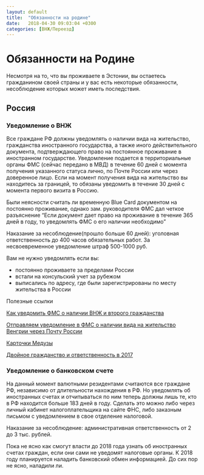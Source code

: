 ```yaml
---
layout: default
title:  "Обязанности на родине"
date:   2018-04-30 09:03:04 +0300
categories: [ВНЖ/Переезд]
---
```


# Обязанности на Родине

Несмотря на то, что вы проживаете в Эстонии, вы остаетесь гражданином своей страны и у вас есть некоторые обязанности, несоблюдение которых может иметь последствия.

## Россия

### Уведомление о ВНЖ

Все граждане РФ должны уведомлять о наличии вида на жительство, гражданства иностранного государства, а также иного действительного документа, подтверждающего право на постоянное проживание в иностранном государстве. 
Уведомление подается в территориальные органы ФМС (сейчас передано в МВД) в течение 60 дней с момента получения указанного статуса лично, по Почте России или через доверенное лицо. 
Если на момент получения вида на жительство вы находитесь за границей, то обязаны уведомить в течение 30 дней с момента первого визита в Россию.

Были неясности считать ли временную Blue Card документом на постоянно проживание, однако зам. руководителя ФМС дал четкое разъяснение “Если документ дает право на проживание в течение 365 дней в году, то уведомлять ФМС о его наличии необходимо”

Наказание за несоблюдение(прошло больше 60 дней): уголовная ответственность до 400 часов обязательных работ. 
За несвоевременное уведомление штраф 500-1000 руб.

Вам не нужно уведомлять если вы:

* постоянно проживаете за пределами России
* встали на консульский учет за рубежом
* выписались по адресу, где были зарегистрированы по месту жительства в России

Полезные ссылки

[Как уведомить ФМС о наличии ВНЖ и второго гражданства](http://prian.ru/pub/31733.html)

[Отправляем уведомление в ФМС о наличии вида на жительство Венгрии через Почту России](http://www.my-vengria.ru/2015/03/29/отправляем-уведомление-фмс-о-наличии-вида-на-жительство-венгрии-через-почту-россии/)

[Карточки Медузы](https://meduza.io/cards/u-menya-est-schet-v-inostrannom-banke-o-nem-nado-soobschat-v-rossiyskuyu-nalogovuyu-nado)

[Двойное гражданство и ответственность в 2017](https://derkach.ru/blog/dvoinoegrazhdanstvo/)

### Уведомление о банковском счете

На данный момент валютными резидентами считаются все граждане РФ, независимо от длительности нахождения в РФ. 
Но уведомлять об иностранных счетах и отчитываться по ним теперь должны лишь те, кто в РФ находится больше 183 дней в году. 
Сделать это можно либо через личный кабинет налогоплательщика на сайте ФНС, либо заказным письмом с уведомлением в свое отделение налоговой.

Наказание за несоблюдение: административная ответственность от 2 до 3 тыс. рублей.

Пока не ясно как смогут власти до 2018 года узнать об иностранных счетах граждан, если они сами не уведомят налоговые органы. 
К 2018 году планируется наладить банковский обмен информацией. 
До сих пор не ясно, наладили ли.
